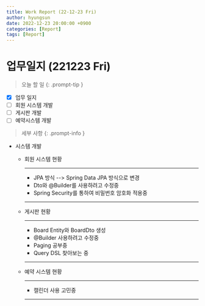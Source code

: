```yaml
---
title: Work Report (22-12-23 Fri)
author: hyungsun
date: 2022-12-23 20:00:00 +0900
categories: [Report]
tags: [Report]
---
```


# 업무일지 (221223 Fri)

> 오늘 할 일
{: .prompt-tip }
  + [x] 업무 일지
  + [ ] 회원 시스템 개발
  + [ ] 게시판 개발
  + [ ] 예약시스템 개발

> 세부 사항
{: .prompt-info }
- 시스템 개발
   - 회원 시스템 현황

      ---
      - JPA 방식 --> Spring Data JPA 방식으로 변경
      - Dto와 @Builder를 사용하려고 수정중
      - Spring Security를 통하여 비밀번호 암호화 적용중

      ---

   - 게시판 현황

      ---
      - Board Entity와 BoardDto 생성
      - @Builder 사용하려고 수정중
      - Paging 공부중
      - Query DSL 찾아보는 중

      ---
   - 예약 시스템 현황

      ---
      - 캘린더 사용 고민중
      
      ---